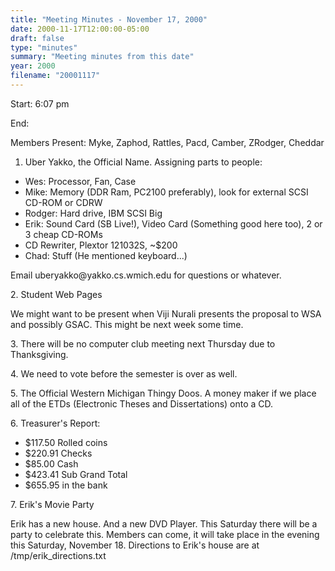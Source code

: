```yaml
---
title: "Meeting Minutes - November 17, 2000"
date: 2000-11-17T12:00:00-05:00
draft: false
type: "minutes"
summary: "Meeting minutes from this date"
year: 2000
filename: "20001117"
---
```


Start: 6:07 pm </p><p>
End:  </p><p>
Members Present: Myke, Zaphod, Rattles, Pacd, Camber, ZRodger, Cheddar </p><p>
1. Uber Yakko, the Official Name.  Assigning parts to people: </p><p>
<ul> <li>Wes:  Processor, Fan, Case</li> <li>Mike: Memory (DDR Ram, PC2100 preferably), look for external SCSI CD-ROM or CDRW</li> <li>Rodger: Hard drive, IBM SCSI Big</li> <li>Erik: Sound Card (SB Live!), Video Card (Something good here too), 2 or 3 cheap CD-ROMs</li> <li> CD Rewriter, Plextor 121032S, ~$200</li> <li>Chad: Stuff (He mentioned keyboard...)</li> </ul> </p><p>
Email uberyakko@yakko.cs.wmich.edu for questions or whatever. </p><p>
2. Student Web Pages </p><p>
We might want to be present when Viji Nurali presents the proposal to WSA and possibly GSAC.  This might be next week some time. </p><p>
3. There will be no computer club meeting next Thursday due to Thanksgiving. </p><p>
4. We need to vote before the semester is over as well. </p><p>
5. The Official Western Michigan Thingy Doos.  A money maker if we place all of the ETDs (Electronic Theses and Dissertations) onto a CD. </p><p>
6. Treasurer's Report: </p><p>
<ul> <li>$117.50 Rolled coins</li> <li>$220.91 Checks</li> <li>$85.00 Cash</li> <li>$423.41 Sub Grand Total</li> <li>$655.95 in the bank</li> </ul> </p><p>
7. Erik's Movie Party </p><p>
Erik has a new house.  And a new DVD Player.  This Saturday there will be a party to celebrate this.  Members can come, it will take place in the evening this Saturday, November 18.  Directions to Erik's house are at /tmp/erik_directions.txt </p><p>
</p>
